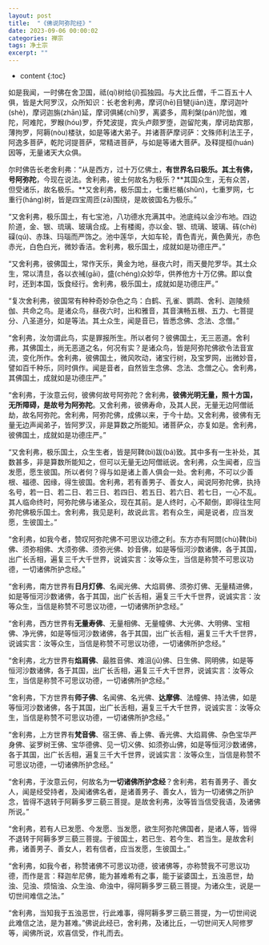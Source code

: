 ```yaml
---
layout: post
title:  "《佛说阿弥陀经》"
date: 2023-09-06 00:00:02
categories: 禅宗
tags: 净土宗
excerpt: ""
---
```


* content
{:toc}


如是我闻，一时佛在舍卫国，祗(qí)树给(jǐ)孤独园。与大比丘僧，千二百五十人俱，皆是大阿罗汉，众所知识：长老舍利弗，摩诃(hē)目犍(jiān)连，摩诃迦叶(shè)，摩诃迦旃(zhān)延，摩诃俱絺(chī)罗，离婆多，周利槃(pán)陀伽，难陀，阿难陀，罗睺(hóu)罗，乔梵波提，宾头卢颇罗堕，迦留陀夷，摩诃劫宾那，薄拘罗，阿耨(nòu)楼驮，如是等诸大弟子。并诸菩萨摩诃萨：文殊师利法王子，阿逸多菩萨，乾陀诃提菩萨，常精进菩萨，与如是等诸大菩萨。及释提桓(huán)因等，无量诸天大众俱。

尔时佛告长老舍利弗：“从是西方，过十万亿佛土，**有世界名曰极乐。其土有佛，号阿弥陀**，今现在说法。舍利弗，彼土何故名为极乐？**其国众生，无有众苦，但受诸乐，故名极乐。**又舍利弗，极乐国土，七重栏楯(shǔn)，七重罗网，七重行(háng)树，皆是四宝周匝(zā)围绕，是故彼国名为极乐。”

“又舍利弗，极乐国土，有七宝池，八功德水充满其中。池底纯以金沙布地。四边阶道，金、银、琉璃、玻璃合成。上有楼阁，亦以金、银、琉璃、玻璃、砗(chē)磲(qú)、赤珠、玛瑙而严饰之。池中莲华，大如车轮，青色青光，黄色黄光，赤色赤光，白色白光，微妙香洁。舍利弗，极乐国土，成就如是功德庄严。”

“又舍利弗，彼佛国土，常作天乐，黄金为地，昼夜六时，雨天曼陀罗华。其土众生，常以清旦，各以衣祴(gāi)，盛(chéng)众妙华，供养他方十万亿佛。即以食时，还到本国，饭食经行。舍利弗，极乐国土，成就如是功德庄严。”

“复次舍利弗，彼国常有种种奇妙杂色之鸟：白鹤、孔雀、鹦鹉、舍利、迦陵频伽、共命之鸟。是诸众鸟，昼夜六时，出和雅音，其音演畅五根、五力、七菩提分、八圣道分，如是等法。其土众生，闻是音已，皆悉念佛、念法、念僧。”

“舍利弗，汝勿谓此鸟，实是罪报所生。所以者何？彼佛国土，无三恶道。舍利弗，其佛国土，尚无恶道之名，何况有实？是诸众鸟，皆是阿弥陀佛欲令法音宣流，变化所作。舍利弗，彼佛国土，微风吹动，诸宝行树，及宝罗网，出微妙音，譬如百千种乐，同时俱作。闻是音者，自然皆生念佛、念法、念僧之心。舍利弗，其佛国土，成就如是功德庄严。”

“舍利弗，于汝意云何，彼佛何故号阿弥陀？舍利弗，**彼佛光明无量，照十方国，无所障碍，是故号为阿弥陀**。又舍利弗，彼佛寿命，及其人民，无量无边阿僧祇劫，故名阿弥陀。舍利弗，阿弥陀佛，成佛以来，于今十劫。又舍利弗，彼佛有无量无边声闻弟子，皆阿罗汉，非是算数之所能知。诸菩萨众，亦复如是。舍利弗，彼佛国土，成就如是功德庄严。”

“又舍利弗，极乐国土，众生生者，皆是阿鞞(bì)跋(bá)致。其中多有一生补处，其数甚多，非是算数所能知之，但可以无量无边阿僧祇说。舍利弗，众生闻者，应当发愿，愿生彼国。所以者何？得与如是诸上善人俱会一处。舍利弗，不可以少善根、福德、因缘，得生彼国。舍利弗，若有善男子、善女人，闻说阿弥陀佛，执持名号，若一日、若二日、若三日、若四日、若五日、若六日、若七日，一心不乱。其人临命终时，阿弥陀佛与诸圣众，现在其前。是人终时，心不颠倒，即得往生阿弥陀佛极乐国土。舍利弗，我见是利，故说此言。若有众生，闻是说者，应当发愿，生彼国土。”

“舍利弗，如我今者，赞叹阿弥陀佛不可思议功德之利。东方亦有阿閦(chù)鞞(bì)佛、须弥相佛、大须弥佛、须弥光佛、妙音佛，如是等恒河沙数诸佛，各于其国，出广长舌相，遍复三千大千世界，说诚实言：汝等众生，当信是称赞不可思议功德，一切诸佛所护念经。”

“舍利弗，南方世界有**日月灯佛**、名闻光佛、大焰肩佛、须弥灯佛、无量精进佛，如是等恒河沙数诸佛，各于其国，出广长舌相，遍复三千大千世界，说诚实言：汝等众生，当信是称赞不可思议功德，一切诸佛所护念经。”

“舍利弗，西方世界有**无量寿佛**、无量相佛、无量幢佛、大光佛、大明佛、宝相佛、净光佛，如是等恒河沙数诸佛，各于其国，出广长舌相，遍复三千大千世界，说诚实言：汝等众生，当信是称赞不可思议功德，一切诸佛所护念经。”

“舍利弗，北方世界有**焰肩佛**、最胜音佛、难沮(jǔ)佛、日生佛、网明佛，如是等恒河沙数诸佛，各于其国，出广长舌相，遍复三千大千世界，说诚实言：汝等众生，当信是称赞不可思议功德，一切诸佛所护念经。”

“舍利弗，下方世界有**师子佛**、名闻佛、名光佛、**达摩佛**、法幢佛、持法佛，如是等恒河沙数诸佛，各于其国，出广长舌相，遍复三千大千世界，说诚实言：汝等众生，当信是称赞不可思议功德，一切诸佛所护念经。”

“舍利弗，上方世界有**梵音佛**、宿王佛、香上佛、香光佛、大焰肩佛、杂色宝华严身佛、娑罗树王佛、宝华德佛、见一切义佛、如须弥山佛，如是等恒河沙数诸佛，各于其国，出广长舌相，遍复三千大千世界，说诚实言：汝等众生，当信是称赞不可思议功德，一切诸佛所护念经。”

“舍利弗，于汝意云何，何故名为**一切诸佛所护念经**？舍利弗，若有善男子、善女人，闻是经受持者，及闻诸佛名者，是诸善男子、善女人，皆为一切诸佛之所护念，皆得不退转于阿耨多罗三藐三菩提。是故舍利弗，汝等皆当信受我语，及诸佛所说。”

“舍利弗，若有人已发愿、今发愿、当发愿，欲生阿弥陀佛国者，是诸人等，皆得不退转于阿耨多罗三藐三菩提。于彼国土，若已生、若今生、若当生。是故舍利弗，诸善男子、善女人，若有信者，应当发愿，生彼国土。”

“舍利弗，如我今者，称赞诸佛不可思议功德，彼诸佛等，亦称赞我不可思议功德，而作是言：释迦牟尼佛，能为甚难希有之事，能于娑婆国土，五浊恶世，劫浊、见浊、烦恼浊、众生浊、命浊中，得阿耨多罗三藐三菩提。为诸众生，说是一切世间难信之法。”

“舍利弗，当知我于五浊恶世，行此难事，得阿耨多罗三藐三菩提，为一切世间说此难信之法，是为甚难。”佛说此经已，舍利弗，及诸比丘，一切世间天人阿修罗等，闻佛所说，欢喜信受，作礼而去。







